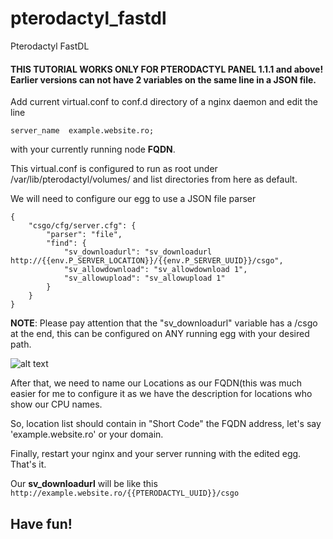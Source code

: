 # pterodactyl_fastdl
Pterodactyl FastDL

#### THIS TUTORIAL WORKS ONLY FOR PTERODACTYL PANEL 1.1.1 and above! Earlier versions can not have 2 variables on the same line in a JSON file.

Add current virtual.conf to conf.d directory of a nginx daemon and edit the line 
```
server_name  example.website.ro;
```
with your currently running node **FQDN**.

This virtual.conf is configured to run as root under /var/lib/pterodactyl/volumes/ and list directories from here as default.


We will need to configure our egg to use a JSON file parser

```
{
    "csgo/cfg/server.cfg": {
        "parser": "file",
        "find": {
            "sv_downloadurl": "sv_downloadurl http://{{env.P_SERVER_LOCATION}}/{{env.P_SERVER_UUID}}/csgo",
            "sv_allowdownload": "sv_allowdownload 1",
            "sv_allowupload": "sv_allowupload 1"
        }
    }
}
```
**NOTE**: Please pay attention that the "sv_downloadurl" variable has a /csgo at the end, this can be configured on ANY running egg with your desired path.


![alt text](http://repository.btstelecom.ro/pterodactyl_images/Screenshot_15.png)

After that, we need to name our Locations as our FQDN(this was much easier for me to configure it as we have the description for locations who show our CPU names.

So, location list should contain in "Short Code" the FQDN address, let's say 'example.website.ro' or your domain.

Finally, restart your nginx and your server running with the edited egg. That's it.

Our **sv_downloadurl** will be like this
`http://example.website.ro/{{PTERODACTYL_UUID}}/csgo`

## Have fun!